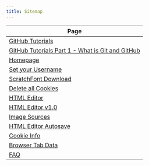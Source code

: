 ```yaml
---
title: Sitemap
---
```

| Page |
|------|
|[GitHub Tutorials](https://smileycreations15.com/GitHub-Tutorials)|
|[GitHub Tutorials Part 1 - What is Git and GitHub](https://smileycreations15.com/GitHub-Tutorials/1)|
|[Homepage](https://smileycreations15.com/)|
|[Set your Username](https://smileycreations15.com/Setup-Username)|
|[ScratchFont Download](https://smileycreations15.com/ScratchFont)|
|[Delete all Cookies](https://smileycreations15.com/Delete-Cookies)|
|[HTML Editor](https://smileycreations15.com/HTML-Editor)|
|[HTML Editor v1.0](https://smileycreations15.com/HTML-Editor-v1.0)|
|[Image Sources](https://smileycreations15.com/Image-Sources)|
|[HTML Editor Autosave](https://smileycreations15.com/HTML-Editor-Autosave)|
|[Cookie Info](https://smileycreations15.com/Cookie-Info)|
|[Browser Tab Data](https://smileycreations15.com/data)|
|[FAQ](https://smileycreations15.com/FAQ)|
